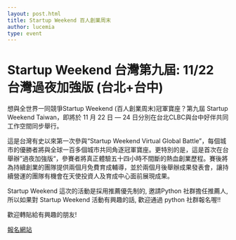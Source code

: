 ```yaml
---
layout: post.html
title: Startup Weekend 百人創業周末
author: lucemia
type: event
---
```


# Startup Weekend 台灣第九屆: 11/22 台灣過夜加強版 (台北+台中)

想與全世界一同競爭Startup Weekend (百人創業周末)冠軍寶座？第九屆 Startup Weekend Taiwan，即將於 11 月 22 日 — 24 日分別在台北CLBC與台中好伴共同工作空間同步舉行。

這是台灣有史以來第一次參與“Startup Weekend Virtual Global Battle”，每個城市的優勝者將與全球一百多個城市共同角逐冠軍寶座。更特別的是，這是首次在台舉辦”過夜加強版“，參賽者將真正體驗五十四小時不間斷的熱血創業歷程。賽後將為持續創業的團隊提供兩個月免費育成輔導，並於兩個月後舉辦成果發表會，讓持續營運的團隊有機會在天使投資人及育成中心面前展現成果。


Startup Weekend 這次的活動是採用推薦優先制的,
邀請Python 社群擔任推薦人, 所以如果對 Startup Weekend
活動有興趣的話, 歡迎通過 python 社群報名喔!!

歡迎轉貼給有興趣的朋友!


[報名網站](http://www.accupass.com/go/swtaiwan09)
